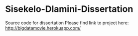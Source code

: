 # Sisekelo-Dlamini-Dissertation
Source code for dissertation
Please find link to project here:
http://bigdatamovie.herokuapp.com/
